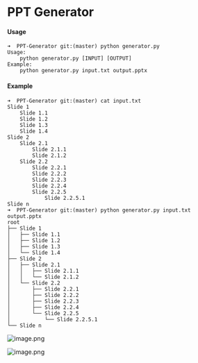 # PPT Generator

#### Usage
```
➜  PPT-Generator git:(master) python generator.py 
Usage: 
	python generator.py [INPUT] [OUTPUT]
Example: 
	python generator.py input.txt output.pptx
```

#### Example
```
➜  PPT-Generator git:(master) cat input.txt 
Slide 1
    Slide 1.1
    Slide 1.2
    Slide 1.3
    Slide 1.4
Slide 2
    Slide 2.1
        Slide 2.1.1
        Slide 2.1.2
    Slide 2.2
        Slide 2.2.1
        Slide 2.2.2
        Slide 2.2.3
        Slide 2.2.4
        Slide 2.2.5
            Slide 2.2.5.1
Slide n
➜  PPT-Generator git:(master) python generator.py input.txt output.pptx
root
├── Slide 1
│   ├── Slide 1.1
│   ├── Slide 1.2
│   ├── Slide 1.3
│   └── Slide 1.4
├── Slide 2
│   ├── Slide 2.1
│   │   ├── Slide 2.1.1
│   │   └── Slide 2.1.2
│   └── Slide 2.2
│       ├── Slide 2.2.1
│       ├── Slide 2.2.2
│       ├── Slide 2.2.3
│       ├── Slide 2.2.4
│       └── Slide 2.2.5
│           └── Slide 2.2.5.1
└── Slide n
```

![image.png](https://upload-images.jianshu.io/upload_images/2355077-16fe4b49f622e2cd.png?imageMogr2/auto-orient/strip%7CimageView2/2/w/1240)

![image.png](https://upload-images.jianshu.io/upload_images/2355077-2a1ecdfca171a2e7.png?imageMogr2/auto-orient/strip%7CimageView2/2/w/1240)

